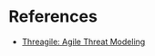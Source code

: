 # References

- [Threagile: Agile Threat Modeling](https://diego-pacheco.medium.com/threagile-agile-threat-modeling-ada26ee42c28)

